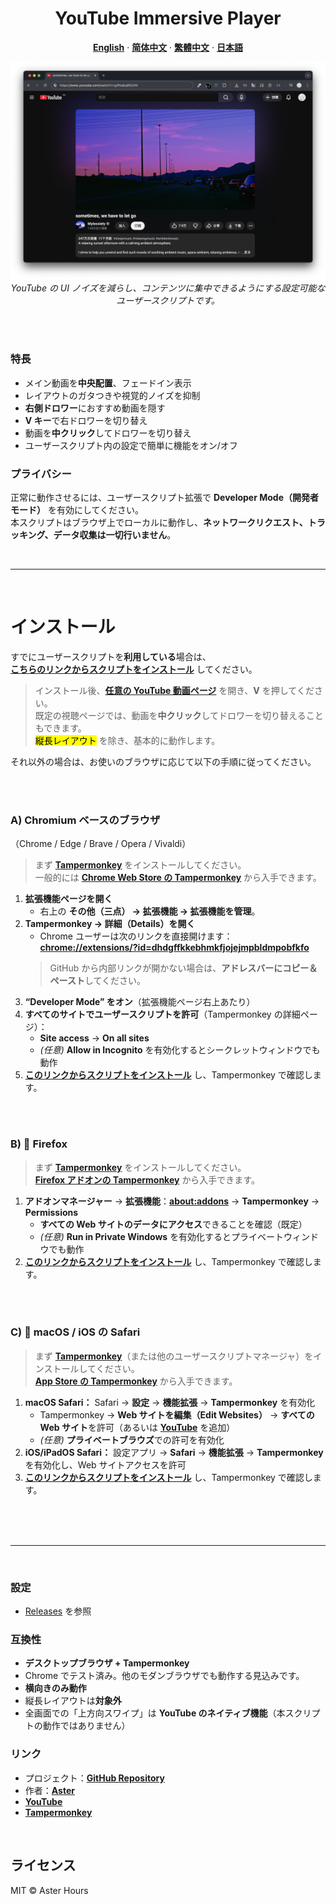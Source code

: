 <div align="center">
  <h1>YouTube Immersive Player</h1>

  <p><strong><a href="README.md">English</a></strong> · <strong><a href="README.zh-CN.md">简体中文</a></strong> · <strong><a href="README.zh-TW.md">繁體中文</a></strong> · <strong><a href="README.ja.md">日本語</a></strong></p>

  <img src="./example.png"
       alt="YouTube Immersive Player – デモ"
       width="800"
       style="max-width:100%; height:auto;">
  <br>
  <em>YouTube の UI ノイズを減らし、コンテンツに集中できるようにする設定可能なユーザースクリプトです。</em>
</div>

<br><br>

### 特長

- メイン動画を**中央配置**、フェードイン表示  
- レイアウトのガタつきや視覚的ノイズを抑制  
- **右側ドロワー**におすすめ動画を隠す  
- **V キー**で右ドロワーを切り替え  
- 動画を**中クリック**してドロワーを切り替え  
- ユーザースクリプト内の設定で簡単に機能をオン/オフ

### プライバシー

正常に動作させるには、ユーザースクリプト拡張で **Developer Mode（開発者モード）** を有効にしてください。  
本スクリプトはブラウザ上でローカルに動作し、**ネットワークリクエスト、トラッキング、データ収集は一切行いません**。

<br>

---

<br>

# インストール

すでにユーザースクリプトを**利用している**場合は、  
**[こちらのリンクからスクリプトをインストール](https://raw.githubusercontent.com/AsterHours/youtube-immersive-player/main/youtube-immersive-player.user.js)** してください。

> インストール後、**[任意の YouTube 動画ページ](https://www.youtube.com/watch?v=az0J8O8wRU8)** を開き、**V** を押してください。  
> 既定の視聴ページでは、動画を**中クリック**してドロワーを切り替えることもできます。  
> <mark>縦長レイアウト</mark> を除き、基本的に動作します。

それ以外の場合は、お使いのブラウザに応じて以下の手順に従ってください。

<br><br>

### A) Chromium ベースのブラウザ  
（Chrome / Edge / Brave / Opera / Vivaldi）

> まず **[Tampermonkey](https://www.tampermonkey.net/)** をインストールしてください。  
> 一般的には **[Chrome Web Store の Tampermonkey](https://chromewebstore.google.com/detail/tampermonkey/dhdgffkkebhmkfjojejmpbldmpobfkfo)** から入手できます。

1. **拡張機能ページを開く**  
   - 右上の **その他（三点） → 拡張機能 → 拡張機能を管理**。
2. **Tampermonkey → 詳細（Details）を開く**  
   - Chrome ユーザーは次のリンクを直接開けます：**[chrome://extensions/?id=dhdgffkkebhmkfjojejmpbldmpobfkfo](chrome://extensions/?id=dhdgffkkebhmkfjojejmpbldmpobfkfo)**  
   > GitHub から内部リンクが開かない場合は、**アドレスバーにコピー＆ペースト**してください。
3. **“Developer Mode” をオン**（拡張機能ページ右上あたり）
4. **すべてのサイトでユーザースクリプトを許可**（Tampermonkey の詳細ページ）：  
   - **Site access** → **On all sites**  
   - *(任意)* **Allow in Incognito** を有効化するとシークレットウィンドウでも動作
5. **[このリンクからスクリプトをインストール](https://raw.githubusercontent.com/AsterHours/youtube-immersive-player/main/youtube-immersive-player.user.js)** し、Tampermonkey で確認します。

<br><br>

### B) 🦊 Firefox

> まず **[Tampermonkey](https://www.tampermonkey.net/)** をインストールしてください。  
> **[Firefox アドオンの Tampermonkey](https://addons.mozilla.org/firefox/addon/tampermonkey/)** から入手できます。

1. **アドオンマネージャー** → **拡張機能**：**[about:addons](about:addons)** → **Tampermonkey** → **Permissions**  
   - **すべての Web サイトのデータにアクセス**できることを確認（既定）  
   - *(任意)* **Run in Private Windows** を有効化するとプライベートウィンドウでも動作
2. **[このリンクからスクリプトをインストール](https://raw.githubusercontent.com/AsterHours/youtube-immersive-player/main/youtube-immersive-player.user.js)** し、Tampermonkey で確認します。

<br><br>

### C)  macOS / iOS の Safari

> まず **[Tampermonkey](https://www.tampermonkey.net/)**（または他のユーザースクリプトマネージャ）をインストールしてください。  
> **[App Store の Tampermonkey](https://apps.apple.com/us/app/tampermonkey/id6738342400)** から入手できます。

1. **macOS Safari：** Safari → **設定** → **機能拡張** → **Tampermonkey** を有効化  
   - Tampermonkey → **Web サイトを編集（Edit Websites）** → **すべての Web サイト**を許可（あるいは **[YouTube](https://www.youtube.com/)** を追加）  
   - *(任意)* **プライベートブラウズ**での許可を有効化  
2. **iOS/iPadOS Safari：** 設定アプリ → **Safari** → **機能拡張** → **Tampermonkey** を有効化し、Web サイトアクセスを許可  
3. **[このリンクからスクリプトをインストール](https://raw.githubusercontent.com/AsterHours/youtube-immersive-player/main/youtube-immersive-player.user.js)** し、Tampermonkey で確認します。

<br><br><br>

---

<br>

### 設定
- [Releases](https://github.com/AsterHours/youtube-immersive-player/releases) を参照

### 互換性

- **デスクトップブラウザ + Tampermonkey**
- Chrome でテスト済み。他のモダンブラウザでも動作する見込みです。
- **横向きのみ動作**  
- 縦長レイアウトは**対象外**  
- 全画面での「上方向スワイプ」は **YouTube のネイティブ機能**（本スクリプトの動作ではありません）

### リンク

- プロジェクト：**[GitHub Repository](https://github.com/AsterHours/youtube-immersive-player)**  
- 作者：**[Aster](https://github.com/AsterHours)**  
- **[YouTube](https://www.youtube.com/)**  
- **[Tampermonkey](https://www.tampermonkey.net/)**

<br>

## ライセンス

MIT © Aster Hours
